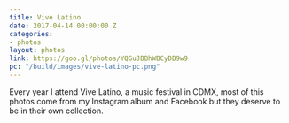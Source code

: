 ```yaml
---
title: Vive Latino
date: 2017-04-14 00:00:00 Z
categories:
- photos
layout: photos
link: https://goo.gl/photos/YQGuJBBhWBCyDB9w9
pc: "/build/images/vive-latino-pc.png"
---
```


Every year I attend Vive Latino, a music festival in CDMX, most of this photos come from my Instagram album and Facebook but they deserve to be in their own collection. 
